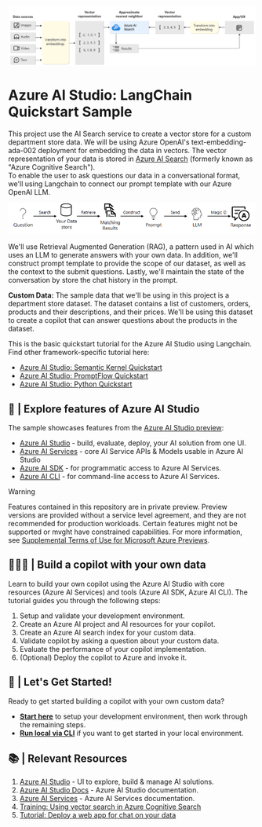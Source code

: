 ![](img/vector-search-architecture-diagram.png)

# Azure AI Studio: LangChain Quickstart Sample

This project use the AI Search service to create a vector store for a custom department store data.  We will be using Azure OpenAI's text-embedding-ada-002 deployment for embedding the data in vectors. The vector representation of your data is stored in [Azure AI Search](https://learn.microsoft.com/en-us/azure/search/search-what-is-azure-search) (formerly known as "Azure Cognitive Search").  
To enable the user to ask questions our data in a conversational format, we'll using Langchain to connect our prompt template with our Azure OpenAI LLM.

![](img/rag-pattern.png)

We'll use Retrieval Augmented Generation (RAG), a pattern used in AI which uses an LLM to generate answers with your own data. In addition, we'll  construct prompt template to provide the scope of our dataset, as well as the context to the submit questions. Lastly, we'll maintain the state of the conversation by store the chat history in the prompt.

**Custom Data:** The sample data that we'll be using in this project is a department store dataset.  The dataset contains a list of customers, orders, products and their descriptions, and their prices.  We'll be using this dataset to create a copilot that can answer questions about the products in the dataset.

This is the basic quickstart tutorial for the Azure AI Studio using Langchain. Find other framework-specific tutorial here:
 - [Azure AI Studio: Semantic Kernel Quickstart](https://github.com/Azure-Samples/aistudio-python-semantickernel-sample)
 - [Azure AI Studio: PromptFlow Quickstart](https://github.com/Azure-Samples/aistudio-python-promptflow-sample)
  - [Azure AI Studio: Python Quickstart](https://github.com/Azure-Samples/aistudio-python-quickstart-sample)


## 🧰 | Explore features of Azure AI Studio

The sample showcases features from the [Azure AI Studio preview](https://aka.ms/azureai/docs):

* [Azure AI Studio](https://aka.ms/azureaistudio/docs) - build, evaluate, deploy, your AI solution from one UI.
* [Azure AI Services](htthttps://aka.ms/azureaistudiops://learn.microsoft.com/azure/ai-services/what-are-ai-services) - core AI Service APIs & Models usable in Azure AI Studio 
* [Azure AI SDK](https://learn.microsoft.com/azure/ai-studio/how-to/sdk-install) - for programmatic access to Azure AI Services.
* [Azure AI CLI](https://learn.microsoft.com/azure/ai-studio/how-to/cli-install) - for command-line access to Azure AI Services.

> [!WARNING]  
> Features contained in this repository are in private preview. Preview versions are provided without a service level agreement, and they are not recommended for production workloads. Certain features might not be supported or mvght have constrained capabilities. For more information, see [Supplemental Terms of Use for Microsoft Azure Previews](https://azure.microsoft.com/support/legal/preview-supplemental-terms/).

## 👩🏽‍💻 | Build a copilot with your own data

Learn to build your own copilot using the Azure AI Studio with core resources (Azure AI Services) and tools (Azure AI SDK, Azure AI CLI). The tutorial guides you through the following steps:

1. Setup and validate your development environment.
2. Create an Azure AI project and AI resources for your copilot.
3. Create an Azure AI search index for your custom data.
4. Validate copilot by asking a question about your custom data.
5. Evaluate the performance of your copilot implementation.
6. (Optional) Deploy the copilot to Azure and invoke it.

## 🏁 | Let's Get Started!

Ready to get started building a copilot with your own custom data? 
- [**Start here**](docs/use-github-codes.md) to setup your development environment, then work through the remaining steps.
- [**Run local via CLI**](docs/use-locally.md) if you want to get started in your local environment.

## 📚 | Relevant Resources

1. [Azure AI Studio](https://aka.ms/azureaistudio) - UI to explore, build & manage AI solutions.
1. [Azure AI Studio Docs](https://learn.microsoft.com/azure/ai-studio) - Azure AI Studio documentation.
1. [Azure AI Services](https://learn.microsoft.com/azure/ai-services/what-are-ai-services) - Azure AI Services documentation.
1. [Training: Using vector search in Azure Cognitive Search](https://learn.microsoft.com/training/modules/improve-search-results-vector-search) 
1. [Tutorial: Deploy a web app for chat on your data](https://learn.microsoft.com/azure/ai-studio/tutorials/deploy-chat-web-app) 
